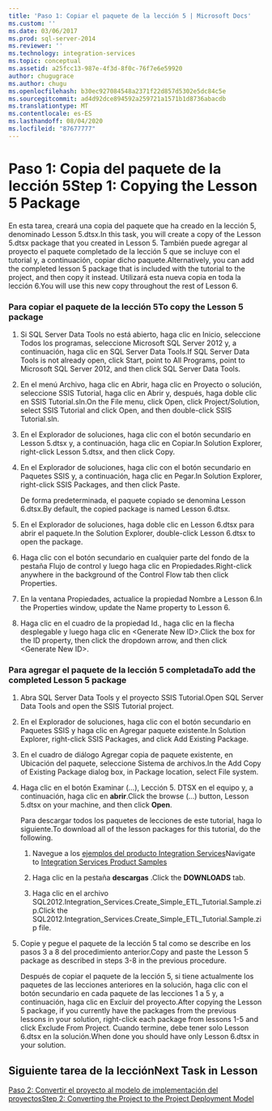 ```yaml
---
title: 'Paso 1: Copiar el paquete de la lección 5 | Microsoft Docs'
ms.custom: ''
ms.date: 03/06/2017
ms.prod: sql-server-2014
ms.reviewer: ''
ms.technology: integration-services
ms.topic: conceptual
ms.assetid: a25fcc13-987e-4f3d-8f0c-76f7e6e59920
author: chugugrace
ms.author: chugu
ms.openlocfilehash: b30ec927084548a2371f22d857d5302e5dc84c5e
ms.sourcegitcommit: ad4d92dce894592a259721a1571b1d8736abacdb
ms.translationtype: MT
ms.contentlocale: es-ES
ms.lasthandoff: 08/04/2020
ms.locfileid: "87677777"
---
```

# <a name="step-1-copying-the-lesson-5-package"></a><span data-ttu-id="9dd13-102">Paso 1: Copia del paquete de la lección 5</span><span class="sxs-lookup"><span data-stu-id="9dd13-102">Step 1: Copying the Lesson 5 Package</span></span>
  <span data-ttu-id="9dd13-103">En esta tarea, creará una copia del paquete que ha creado en la lección 5, denominado Lesson 5.dtsx.</span><span class="sxs-lookup"><span data-stu-id="9dd13-103">In this task, you will create a copy of the Lesson 5.dtsx package that you created in Lesson 5.</span></span> <span data-ttu-id="9dd13-104">También puede agregar al proyecto el paquete completado de la lección 5 que se incluye con el tutorial y, a continuación, copiar dicho paquete.</span><span class="sxs-lookup"><span data-stu-id="9dd13-104">Alternatively, you can add the completed lesson 5 package that is included with the tutorial to the project, and then copy it instead.</span></span> <span data-ttu-id="9dd13-105">Utilizará esta nueva copia en toda la lección 6.</span><span class="sxs-lookup"><span data-stu-id="9dd13-105">You will use this new copy throughout the rest of Lesson 6.</span></span>  
  
### <a name="to-copy-the-lesson-5-package"></a><span data-ttu-id="9dd13-106">Para copiar el paquete de la lección 5</span><span class="sxs-lookup"><span data-stu-id="9dd13-106">To copy the Lesson 5 package</span></span>  
  
1.  <span data-ttu-id="9dd13-107">Si SQL Server Data Tools no está abierto, haga clic en Inicio, seleccione Todos los programas, seleccione Microsoft SQL Server 2012 y, a continuación, haga clic en SQL Server Data Tools.</span><span class="sxs-lookup"><span data-stu-id="9dd13-107">If SQL Server Data Tools is not already open, click Start, point to All Programs, point to Microsoft SQL Server 2012, and then click SQL Server Data Tools.</span></span>  
  
2.  <span data-ttu-id="9dd13-108">En el menú Archivo, haga clic en Abrir, haga clic en Proyecto o solución, seleccione SSIS Tutorial, haga clic en Abrir y, después, haga doble clic en SSIS Tutorial.sln.</span><span class="sxs-lookup"><span data-stu-id="9dd13-108">On the File menu, click Open, click Project/Solution, select SSIS Tutorial and click Open, and then double-click SSIS Tutorial.sln.</span></span>  
  
3.  <span data-ttu-id="9dd13-109">En el Explorador de soluciones, haga clic con el botón secundario en Lesson 5.dtsx y, a continuación, haga clic en Copiar.</span><span class="sxs-lookup"><span data-stu-id="9dd13-109">In Solution Explorer, right-click Lesson 5.dtsx, and then click Copy.</span></span>  
  
4.  <span data-ttu-id="9dd13-110">En el Explorador de soluciones, haga clic con el botón secundario en Paquetes SSIS y, a continuación, haga clic en Pegar.</span><span class="sxs-lookup"><span data-stu-id="9dd13-110">In Solution Explorer, right-click SSIS Packages, and then click Paste.</span></span>  
  
     <span data-ttu-id="9dd13-111">De forma predeterminada, el paquete copiado se denomina Lesson 6.dtsx.</span><span class="sxs-lookup"><span data-stu-id="9dd13-111">By default, the copied package is named Lesson 6.dtsx.</span></span>  
  
5.  <span data-ttu-id="9dd13-112">En el Explorador de soluciones, haga doble clic en Lesson 6.dtsx para abrir el paquete.</span><span class="sxs-lookup"><span data-stu-id="9dd13-112">In the Solution Explorer, double-click Lesson 6.dtsx to open the package.</span></span>  
  
6.  <span data-ttu-id="9dd13-113">Haga clic con el botón secundario en cualquier parte del fondo de la pestaña Flujo de control y luego haga clic en Propiedades.</span><span class="sxs-lookup"><span data-stu-id="9dd13-113">Right-click anywhere in the background of the Control Flow tab then click Properties.</span></span>  
  
7.  <span data-ttu-id="9dd13-114">En la ventana Propiedades, actualice la propiedad Nombre a Lesson 6.</span><span class="sxs-lookup"><span data-stu-id="9dd13-114">In the Properties window, update the Name property to Lesson 6.</span></span>  
  
8.  <span data-ttu-id="9dd13-115">Haga clic en el cuadro de la propiedad Id., haga clic en la flecha desplegable y luego haga clic en \<Generate New ID>.</span><span class="sxs-lookup"><span data-stu-id="9dd13-115">Click the box for the ID property, then click the dropdown arrow, and then click \<Generate New ID>.</span></span>  
  
### <a name="to-add-the-completed-lesson-5-package"></a><span data-ttu-id="9dd13-116">Para agregar el paquete de la lección 5 completada</span><span class="sxs-lookup"><span data-stu-id="9dd13-116">To add the completed Lesson 5 package</span></span>  
  
1.  <span data-ttu-id="9dd13-117">Abra SQL Server Data Tools y el proyecto SSIS Tutorial.</span><span class="sxs-lookup"><span data-stu-id="9dd13-117">Open SQL Server Data Tools and open the SSIS Tutorial project.</span></span>  
  
2.  <span data-ttu-id="9dd13-118">En el Explorador de soluciones, haga clic con el botón secundario en Paquetes SSIS y haga clic en Agregar paquete existente.</span><span class="sxs-lookup"><span data-stu-id="9dd13-118">In Solution Explorer, right-click SSIS Packages, and click Add Existing Package.</span></span>  
  
3.  <span data-ttu-id="9dd13-119">En el cuadro de diálogo Agregar copia de paquete existente, en Ubicación del paquete, seleccione Sistema de archivos.</span><span class="sxs-lookup"><span data-stu-id="9dd13-119">In the Add Copy of Existing Package dialog box, in Package location, select File system.</span></span>  
  
4.  <span data-ttu-id="9dd13-120">Haga clic en el botón Examinar (...), Lección 5. DTSX en el equipo y, a continuación, haga clic en **abrir**.</span><span class="sxs-lookup"><span data-stu-id="9dd13-120">Click the browse (...) button, Lesson 5.dtsx on your machine, and then click **Open**.</span></span>  
  
     <span data-ttu-id="9dd13-121">Para descargar todos los paquetes de lecciones de este tutorial, haga lo siguiente.</span><span class="sxs-lookup"><span data-stu-id="9dd13-121">To download all of the lesson packages for this tutorial, do the following.</span></span>  
  
    1.  <span data-ttu-id="9dd13-122">Navegue a los [ejemplos del producto Integration Services](https://go.microsoft.com/fwlink/?LinkId=275027)</span><span class="sxs-lookup"><span data-stu-id="9dd13-122">Navigate to [Integration Services Product Samples](https://go.microsoft.com/fwlink/?LinkId=275027)</span></span>  
  
    2.  <span data-ttu-id="9dd13-123">Haga clic en la pestaña **descargas** .</span><span class="sxs-lookup"><span data-stu-id="9dd13-123">Click the **DOWNLOADS** tab.</span></span>  
  
    3.  <span data-ttu-id="9dd13-124">Haga clic en el archivo SQL2012.Integration_Services.Create_Simple_ETL_Tutorial.Sample.zip.</span><span class="sxs-lookup"><span data-stu-id="9dd13-124">Click the SQL2012.Integration_Services.Create_Simple_ETL_Tutorial.Sample.zip file.</span></span>  
  
5.  <span data-ttu-id="9dd13-125">Copie y pegue el paquete de la lección 5 tal como se describe en los pasos 3 a 8 del procedimiento anterior.</span><span class="sxs-lookup"><span data-stu-id="9dd13-125">Copy and paste the Lesson 5 package as described in steps 3-8 in the previous procedure.</span></span>  
  
     <span data-ttu-id="9dd13-126">Después de copiar el paquete de la lección 5, si tiene actualmente los paquetes de las lecciones anteriores en la solución, haga clic con el botón secundario en cada paquete de las lecciones 1 a 5 y, a continuación, haga clic en Excluir del proyecto.</span><span class="sxs-lookup"><span data-stu-id="9dd13-126">After copying the Lesson 5 package, if you currently have the packages from the previous lessons in your solution, right-click each package from lessons 1-5 and click Exclude From Project.</span></span> <span data-ttu-id="9dd13-127">Cuando termine, debe tener solo Lesson 6.dtsx en la solución.</span><span class="sxs-lookup"><span data-stu-id="9dd13-127">When done you should have only Lesson 6.dtsx in your solution.</span></span>  
  
## <a name="next-task-in-lesson"></a><span data-ttu-id="9dd13-128">Siguiente tarea de la lección</span><span class="sxs-lookup"><span data-stu-id="9dd13-128">Next Task in Lesson</span></span>  
 [<span data-ttu-id="9dd13-129">Paso 2: Convertir el proyecto al modelo de implementación del proyectos</span><span class="sxs-lookup"><span data-stu-id="9dd13-129">Step 2: Converting the Project to the Project Deployment Model</span></span>](lesson-6-2-converting-the-project-to-the-project-deployment-model.md)  
  
  
